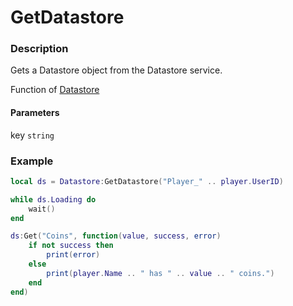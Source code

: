 # GetDatastore

### Description

Gets a Datastore object from the Datastore service.

Function of [Datastore](../../)

#### Parameters

key `string`

### Example

```lua
local ds = Datastore:GetDatastore("Player_" .. player.UserID)

while ds.Loading do
	wait()
end

ds:Get("Coins", function(value, success, error)
	if not success then
		print(error)
	else
		print(player.Name .. " has " .. value .. " coins.")
	end
end)
```
